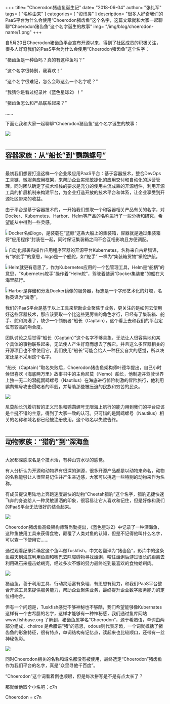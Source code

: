 ﻿+++
title= "Choerodon猪齿鱼诞生记"
date= "2018-06-04"
author= "张礼军"
tags= [
    "名称由来"
]
categories= [
    "资讯类"
]
description= "很多人好奇我们的PaaS平台为什么会使用“Choerodon猪齿鱼”这个名字，这篇文章就和大家一起聊聊“Choerodon猪齿鱼”这个名字诞生的故事" 
img= "/img/blog/choerodon-name/1.png"
+++

自5月20日Choerodon猪齿鱼平台宣布开源以来，得到了社区成员的积极关注，很多人好奇我们的PaaS平台为什么会使用“Choerodon猪齿鱼”这个名字：

“猪齿鱼是一种鱼吗？真的有这种鱼吗？”

“这个名字很特别，我喜欢！”

“这个名字很难记，怎么会取这么一个名字呢？”

“我猜你是看过纪录片《蓝色星球2》！”

“猪齿鱼怎么和产品联系起来？”

......

下面让我和大家一起聊聊“Choerodon猪齿鱼”这个名字诞生的故事：

![](/img/blog/choerodon-name/1.png)

<h2 style="border-bottom: 1px solid;border-top: 1px solid;display: inline-block;">容器家族：从“船长”到“鹦鹉螺号”</h2>

最初我们想要打造这样一个企业级应用PaaS平台：基于容器技术，整合DevOps工具链、微服务应用框架，来帮助企业实现敏捷化的应用交付和自动化的运营管理。同时团队确定了技术堆栈的要求是充分的使用主流成熟的开源组件，利用开源工具的扩展机制来构建平台，为企业打造开放的技术平台和体系，让企业享受到开源社区带来的收益。

由于平台是基于容器技术的，一开始我们想取一个和容器相关产品有关的名字，对Docker、Kubernetes、Harbor、Helm等产品的名称进行了一些分析和研究，希望能从中得到一些灵感。

<img src="/img/blog/choerodon-name/docker.png" style="max-width: 0.4rem;"> Docker名如logo，是装载在“蓝鲸”这条大船上的集装箱，容器就是通过集装箱将“应用程序”封装在一起，同时保证集装箱之间不会互相影响且方便调配。

<img src="/img/blog/choerodon-name/k8s.png" style="max-width: 0.4rem;"> 自动化部署和操作应用程序容器的开源平台Kubernetes，名称来自古希腊语，有“掌舵手”的意思，logo是一个船舵，如“舵手” 一样为“集装箱货物”掌舵护航。

<img src="/img/blog/choerodon-name/helm.png" style="max-width: 0.4rem;"> Helm就更有意思了，作为Kubernetes应用的一个包管理工具，Helm是“舵柄”的意思，“Kubernetes舵手”操作着“Helm舵”，驾驶着装满“Docker集装箱”的船在大海里航行。

<img src="/img/blog/choerodon-name/harbor.png" style="max-width: 0.4rem;"> Harbor是存储和分发Docker镜像的服务器，标志是一个字形艺术化的灯塔，名称英译为“海港”。


我们的PaaS平台是基于以上工具来帮助企业聚焦于业务，更关注的是如何去使用好这些容器技术，那应该要取一个比这些更厉害的角色才行，已经有了集装箱、舵手、舵和海港了，缺少一个领航者“船长（Captain），这个看上去和我们的平台定位有较高的吻合度。

团队讨论之后觉得“船长（Captain）”这个名字不够具象，无法让人很容易地和某个具体的事物联系起来，无法使人产生好奇而想去了解它。并且这么多容器相关的开源项目也不曾使用它，我们使用“船长”可能会给人一种狂妄自大的感觉，所以决定还是不采用这个名字。

“船长（Captain）”取名失败后，Choerodon猪齿鱼架构师叶德华提出，自己小时候很喜欢《海底两万里》故事书中的主角尼莫（Nemo）船长，他制造并驾驶世界上独一无二的潜艇鹦鹉螺号（Nautilus）在海底进行惊险刺激的冒险旅行，他利用鹦鹉螺号攻击侵略者的军舰，并帮助那些被压迫的民族和穷苦的民众。

<img src="/img/blog/choerodon-name/3.jpeg" style="display:flex;margin:0 auto;">

尼莫船长沉着机智的正义形象和鹦鹉螺号无限海上航行的能力用到我们的平台应该是个挺不错的主意，得到了大家一致的认可。只可惜的是鹦鹉螺号（Nautilus）相关的名称和域名都已经被注册使用，这个取名以失败告终。

<h2 style="border-bottom: 1px solid;border-top: 1px solid;display: inline-block;">动物家族：“猎豹”到“深海鱼</h2>

大家都深感取名是个技术活，有种山穷水尽的感觉。

有人分析认为开源和动物界有很深的渊源，很多开源产品都是以动物来命名，动物的名称能够让人很容易记住并产生亲近感，大家可以挑选一些特别的动物来作为名称。

有成员提议用陆地上奔跑速度最快的动物“Cheetah猎豹”这个名字，猎豹迅捷快速飞奔的身姿给人一种灵敏潇洒的印象，很容易让它人喜欢和记住，但是好像和我们的PaaS平台无法很好的结合起来。

<img src="/img/blog/choerodon-name/4.png" style="display:flex;margin:0 auto;">

Choerodon猪齿鱼高级架构师蒋尚勤提出，《蓝色星球2》中记录了一种深海鱼，这种鱼使用工具来获得食物，颠覆了人类对鱼的认知，但是不记得他叫什么名字，可以查一下使用它......

通过观看纪录片确定这个鱼叫做Tuskfish，中文名翻译为“猪齿鱼”，影片中的这条鱼每天到海底利用鱼翅和嘴巴去除障碍物寻找蛤蜊，咬住蛤蜊后游过很长的距离去利用礁石来撞击蛤蜊壳，经过多次不懈的努力最终吃到最喜欢的食物蛤蜊肉。

<img src="/img/blog/choerodon-name/5.gif" style="display:flex;margin:0 auto;">

猪齿鱼，善于利用工具、行动灵活富有条理、有思想有毅力，和我们PaaS平台整合开源工具来提供服务能力，帮助企业聚焦业务，最终提升企业数字服务能力的定位相吻合。

但有一个问题是，Tuskfish感觉不够神秘也不够酷，我们希望能够像Kubernates这样有一个古希腊的名字，这样才能够有一种神秘感，我们通过鱼库网站www.fishbase.org 了解到，猪齿鱼属学名“Choerodon”，源于希腊语，单词由两部分组成，choiros 是希腊语“猪”的意思，odous则代表牙齿，一个词就概括了猪齿鱼的形象特征，很有特点，单词结构有记忆点，读起来也比较顺口，还带有一丝神秘色彩。

<img src="/img/blog/choerodon-name/6.png" style="display:flex;margin:0 auto;">

同时Choerodon相关的名称和域名都没有被使用，最终选定“Choerodon”猪齿鱼作为我们平台的名字，真是“众里寻他千百度”。

“Choerodon”这个词看着倒也顺眼，但是每次拼写是不是有点太长了？

那就给他取个小名吧：c7n

Choerodon = c7n